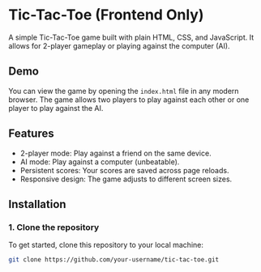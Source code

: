 # Tic-Tac-Toe (Frontend Only)

A simple Tic-Tac-Toe game built with plain HTML, CSS, and JavaScript. It allows for 2-player gameplay or playing against the computer (AI).

## Demo

You can view the game by opening the `index.html` file in any modern browser. The game allows two players to play against each other or one player to play against the AI.

## Features

- 2-player mode: Play against a friend on the same device.
- AI mode: Play against a computer (unbeatable).
- Persistent scores: Your scores are saved across page reloads.
- Responsive design: The game adjusts to different screen sizes.

## Installation

### 1. Clone the repository
To get started, clone this repository to your local machine:

```bash
git clone https://github.com/your-username/tic-tac-toe.git
